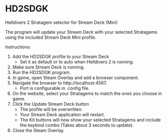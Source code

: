 # HD2SDGK
Helldivers 2 Stratagem selector for Stream Deck (Mini)

The program will update your Stream Deck with your selected Stratagems using the included Stream Deck Mini profile.

Instructions:
1) Add the HD2SDGK profile to your Stream Deck
   - Set it as default or to auto when Helldivers 2 is running.
3) Make sure Stream Deck is running.
4) Run the HD2SDGK program.
5) In game, open Steam Overlay and add a browser component.
6) Navigate the browser to http://localhost:4567.
   - Port is configurable in .config file.
7) On the website, select your Stratagems to match the ones you choose in game.
8) Click the Update Stream Deck button
   - The profile will be overwritten.
   - Your Stream Deck applicaiton will restart.
   - The Kit buttons will now show your selected Stratagems and include the keybind combo (Takes about 3 seconds to update).
9) Close the Steam Overlay.
